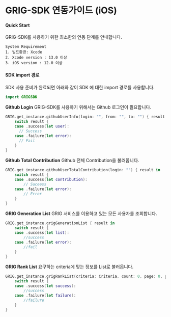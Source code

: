 # GRIG-SDK 연동가이드 (iOS)

#### Quick Start
GRIG-SDK를 사용하기 위한 최소한의 연동 단계를 안내합니다.
```
System Requirement
1. 빌드환경: Xcode
2. Xcode version : 13.0 이상
3. iOS version : 12.0 이상
```

#### SDK import 경로
SDK 사용 준비가 완료되면 아래와 같이 SDK 에 대한 import 경로를 사용합니다.

```swift
import GRIGSDK
```

**Github Login**
GRIG-SDK를 사용하기 위해서는 Github 로그인이 필요합니다.

```swift
GRIG.get_instance.githubUserInfo(login: "", from: "", to: "") { result in
    switch result {
    case .success(let user):
      // Success
    case .failure(let error):
      // Fail
    }
}
```

**Github Total Contribution**
Github 전체 Contribution을 불러옵니다.

```swift
GRIG.get_instance.githubUserTotalContribution(login: "") { result in
    switch result {
    case .success(let contribution):
        // Suceess
    case .failure(let error):
        // Error
    }
}
```


**GRIG Generation List**
GRIG 서비스를 이용하고 있는 모든 사용자를 조회합니다.

```swift
GRIG.get_instance.grigGenerationList { result in
    switch result {
    case .success(let list):
        //success
    case .failure(let error):
        //fail
    }
}
```

**GRIG Rank List**
요구하는 criteria에 맞는 정보를 List로 불러옵니다.
```swift
GRIG.get_instance.grigRankList(criteria: Criteria, count: 0, page: 0, generation: 0) { result in
    switch result {
    case .success(let success):
        //success
    case .failure(let failure):
        //failure
    }
}
```

